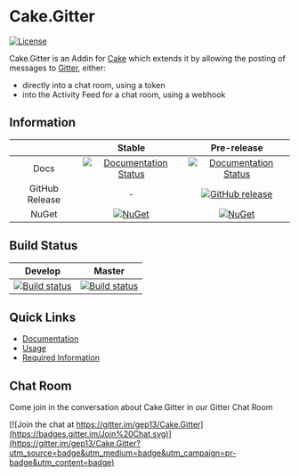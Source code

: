# Cake.Gitter

[![License](http://img.shields.io/:license-mit-blue.svg)](http://cake-contrib.mit-license.org)

Cake.Gitter is an Addin for [Cake](http://cakebuild.net/) which extends it by allowing the posting of messages to [Gitter](https://gitter.im), either:

- directly into a chat room, using a token
- into the Activity Feed for a chat room, using a webhook

## Information

||Stable|Pre-release|
|:--:|:--:|:--:|
|Docs|[![Documentation Status](https://readthedocs.org/projects/cakegitter/badge/?version=stable)](http://cakegitter.readthedocs.org/en/stable/)|[![Documentation Status](https://readthedocs.org/projects/cakegitter/badge/?version=develop)](http://cakegitter.readthedocs.org/en/develop/)|
|GitHub Release|-|[![GitHub release](https://img.shields.io/github/release/cake-contrib/Cake.Gitter.svg)](https://github.com/cake-contrib/Cake.Gitter/releases/latest)|
|NuGet|[![NuGet](https://img.shields.io/nuget/v/Cake.Gitter.svg)](https://www.nuget.org/packages/Cake.Gitter)|[![NuGet](https://img.shields.io/nuget/vpre/Cake.Gitter.svg)](https://www.nuget.org/packages/Cake.Gitter)|

## Build Status

|Develop|Master|
|:--:|:--:|
|[![Build status](https://ci.appveyor.com/api/projects/status/gye76697ak6xffhg/branch/develop?svg=true)](https://ci.appveyor.com/project/cakecontrib/cake-gitter/branch/develop)|[![Build status](https://ci.appveyor.com/api/projects/status/gye76697ak6xffhg/branch/develop?svg=true)](https://ci.appveyor.com/project/cakecontrib/cake-gitter/branch/master)|

## Quick Links

- [Documentation](http://cakegitter.readthedocs.org/en/develop/)
- [Usage](http://cakegitter.readthedocs.org/en/develop/usage/)
- [Required Information](http://cakegitter.readthedocs.org/en/develop/requiredinformation/)

## Chat Room
Come join in the conversation about Cake.Gitter in our Gitter Chat Room

[![Join the chat at https://gitter.im/gep13/Cake.Gitter](https://badges.gitter.im/Join%20Chat.svg)](https://gitter.im/gep13/Cake.Gitter?utm_source=badge&utm_medium=badge&utm_campaign=pr-badge&utm_content=badge)

